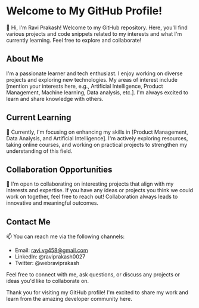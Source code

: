 # Welcome to My GitHub Profile!

👋 Hi, I'm Ravi Prakash! Welcome to my GitHub repository. Here, you'll find various projects and code snippets related to my interests and what I'm currently learning. 
Feel free to explore and collaborate!

## About Me

I'm a passionate learner and tech enthusiast. I enjoy working on diverse projects and exploring new technologies. My areas of interest include
[mention your interests here, e.g., Artificial Intelligence, Product Management, Machine learning, Data analysis, etc.]. I'm always excited to learn and share knowledge with others.

## Current Learning

🌱 Currently, I'm focusing on enhancing my skills in [Product Management, Data Analysis, and Artificial Intelligence]. 
I'm actively exploring resources, taking online courses, and working on practical projects to strengthen my understanding of this field.

## Collaboration Opportunities

💞️ I'm open to collaborating on interesting projects that align with my interests and expertise. 
If you have any ideas or projects you think we could work on together, feel free to reach out! Collaboration always leads to innovative and meaningful outcomes.

## Contact Me

📫 You can reach me via the following channels:

- Email: ravi.vg458@gmail.com
- LinkedIn: @raviprakash0027
- Twitter: @webraviprakash

Feel free to connect with me, ask questions, or discuss any projects or ideas you'd like to collaborate on.

Thank you for visiting my GitHub profile! I'm excited to share my work and learn from the amazing developer community here.

